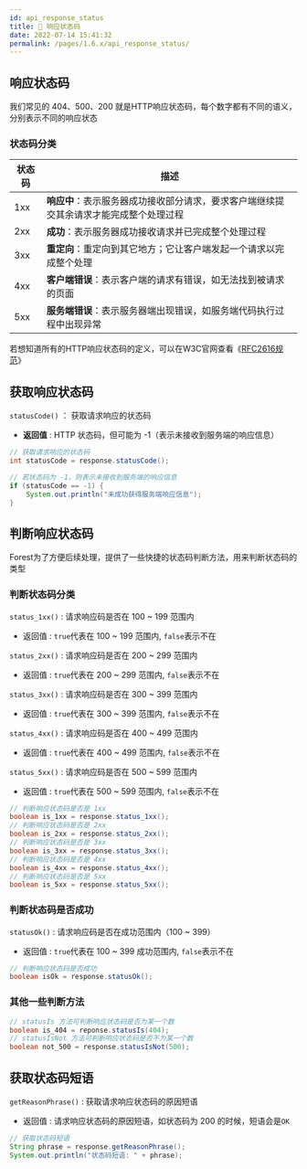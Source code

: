 ```yaml
---
id: api_response_status
title: 🦋 响应状态码
date: 2022-07-14 15:41:32
permalink: /pages/1.6.x/api_response_status/
---
```


## 响应状态码

我们常见的 404、500、200 就是HTTP响应状态码，每个数字都有不同的语义，分别表示不同的响应状态

### 状态码分类

| 状态码 | 描述                                                |
| ----- |---------------------------------------------------|
| 1xx | <b>响应中</b>：表⽰服务器成功接收部分请求，要求客户端继续提交其余请求才能完成整个处理过程 |
| 2xx | <b>成功</b>：表⽰服务器成功接收请求并已完成整个处理过程                  |
| 3xx | <b>重定向</b>：重定向到其它地方；它让客户端发起一个请求以完成整个处理           |
| 4xx | <b>客户端错误</b>：表示客户端的请求有错误，如⽆法找到被请求的页⾯             |
| 5xx | <b>服务端错误</b>：表示服务器端出现错误，如服务端代码执行过程中出现异常          |

若想知道所有的HTTP响应状态码的定义，可以在W3C官网查看《[RFC2616规范](https://www.w3.org/Protocols/rfc2616/rfc2616-sec6.html#sec6.1.1)》

## 获取响应状态码

`statusCode()` ： 获取请求响应的状态码
 
- <b>返回值</b> : HTTP 状态码，但可能为 -1（表示未接收到服务端的响应信息）


```java
// 获取请求响应的状态码
int statusCode = response.statusCode();

// 若状态码为 -1，则表示未接收到服务端的响应信息
if (statusCode == -1) {
    System.out.println("未成功获得服务端响应信息");
}
```

## 判断响应状态码

Forest为了方便后续处理，提供了一些快捷的状态码判断方法，用来判断状态码的类型

### 判断状态码分类

`status_1xx()` : 请求响应码是否在 100 ~ 199 范围内
 
- 返回值 : `true`代表在 100 ~ 199 范围内, `false`表示不在

`status_2xx()` : 请求响应码是否在 200 ~ 299 范围内

- 返回值 : `true`代表在 200 ~ 299 范围内, `false`表示不在

`status_3xx()` : 请求响应码是否在 300 ~ 399 范围内

- 返回值 : `true`代表在 300 ~ 399 范围内, `false`表示不在
 
`status_4xx()` : 请求响应码是否在 400 ~ 499 范围内

- 返回值 : `true`代表在 400 ~ 499 范围内, `false`表示不在

`status_5xx()` : 请求响应码是否在 500 ~ 599 范围内

- 返回值 : `true`代表在 500 ~ 599 范围内, `false`表示不在

```java
// 判断响应状态码是否是 1xx
boolean is_1xx = response.status_1xx();
// 判断响应状态码是否是 2xx
boolean is_2xx = response.status_2xx();
// 判断响应状态码是否是 3xx
boolean is_3xx = response.status_3xx();
// 判断响应状态码是否是 4xx
boolean is_4xx = response.status_4xx();
// 判断响应状态码是否是 5xx
boolean is_5xx = response.status_5xx();
```

### 判断状态码是否成功

`statusOk()` : 请求响应码是否在成功范围内（100 ~ 399）

- 返回值 : `true`代表在 100 ~ 399 成功范围内, `false`表示不在

```java
// 判断响应状态码是否成功
boolean isOk = response.statusOk();
```

### 其他一些判断方法

```java
// statusIs 方法可判断响应状态码是否为某一个数
boolean is_404 = reponse.statusIs(404);
// statusIsNot 方法可判断响应状态码是否不为某一个数
boolean not_500 = response.statusIsNot(500);
```


## 获取状态码短语

`getReasonPhrase()` : 获取请求响应状态码的原因短语

- 返回值 : 请求响应状态码的原因短语，如状态码为 200 的时候，短语会是`OK`

```java
// 获取状态码短语
String phrase = response.getReasonPhrase();
System.out.println("状态码短语: " + phrase);
```
